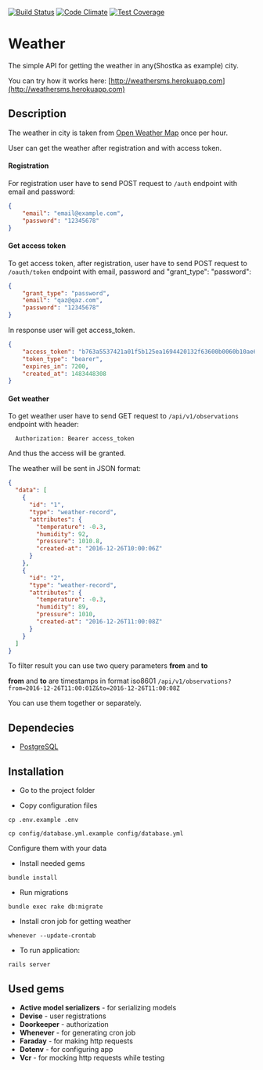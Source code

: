 [![Build Status](https://travis-ci.org/superedriver/weather_api.svg?branch=master)](https://travis-ci.org/superedriver/weather_api)
[![Code Climate](https://codeclimate.com/github/superedriver/weather_api/badges/gpa.svg)](https://codeclimate.com/github/superedriver/weather_api)
[![Test Coverage](https://codeclimate.com/github/superedriver/weather_api/badges/coverage.svg)](https://codeclimate.com/github/superedriver/weather_api/coverage)


# Weather 
The simple API for getting the weather in any(Shostka as example) city.

You can try how it works here:
[http://weathersms.herokuapp.com](http://weathersms.herokuapp.com)


## Description
The weather in city is taken from [Open Weather Map](http://openweathermap.org) once per hour.

User can get the weather after registration and with access token.

#### Registration
For registration user have to send POST request to `/auth`  endpoint with email and password:
```json
{
    "email": "email@example.com",
    "password": "12345678"
}
```

#### Get access token
To get access token, after registration, user  have to send POST request to `/oauth/token` endpoint with email, password and "grant_type": "password":
```json
{
    "grant_type": "password",
    "email": "qaz@qaz.com",
    "password": "12345678"
}
```

In response user will get access_token.

```json
{
    "access_token": "b763a5537421a01f5b125ea1694420132f63600b0060b10ae6a8ec72c847dd34",
    "token_type": "bearer",
    "expires_in": 7200,
    "created_at": 1483448308
}
```


#### Get weather
To get weather user have to send GET request to `/api/v1/observations` endpoint with header:
```
  Authorization: Bearer access_token
```
And thus the access will be granted. 

The weather will be sent in JSON format:


```json
{
  "data": [
    {
      "id": "1",
      "type": "weather-record",
      "attributes": {
        "temperature": -0.3,
        "humidity": 92,
        "pressure": 1010.8,
        "created-at": "2016-12-26T10:00:06Z"
      }
    },
    {
      "id": "2",
      "type": "weather-record",
      "attributes": {
        "temperature": -0.3,
        "humidity": 89,
        "pressure": 1010,
        "created-at": "2016-12-26T11:00:08Z"
      }
    }
  ]
}    
```

To filter result you can use two query parameters **from** and **to**

**from** and **to** are timestamps in format iso8601 
`/api/v1/observations?from=2016-12-26T11:00:01Z&to=2016-12-26T11:00:08Z`

You can use them together or separately.

## Dependecies
 * [PostgreSQL](http://www.postgresql.org)

## Installation
* Go to the project folder

* Copy configuration files
```
cp .env.example .env
```
```
cp config/database.yml.example config/database.yml
```
Configure them with your data

* Install needed gems
```
bundle install
```

* Run migrations
```
bundle exec rake db:migrate
```

* Install cron job for getting weather
```
whenever --update-crontab
```
* To run application:
```
rails server
```

## Used gems
  - **Active model serializers** - for serializing models
  - **Devise** - user registrations
  - **Doorkeeper** - authorization
  - **Whenever** - for generating cron job
  - **Faraday** - for making http requests
  - **Dotenv** - for configuring app
  - **Vcr** - for mocking http requests while testing
